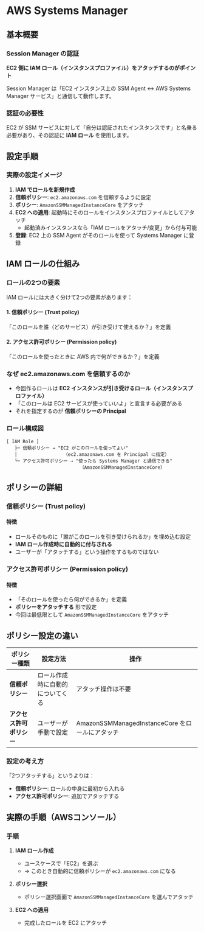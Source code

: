 # AWS Systems Manager

## 基本概要

### Session Manager の認証

**EC2 側に IAM ロール（インスタンスプロファイル）をアタッチするのがポイント**

Session Manager は「EC2 インスタンス上の SSM Agent ↔ AWS Systems Manager サービス」と通信して動作します。

### 認証の必要性

EC2 が SSM サービスに対して「自分は認証されたインスタンスです」と名乗る必要があり、その認証に **IAM ロール** を使用します。

## 設定手順

### 実際の設定イメージ

1. **IAM でロールを新規作成**
2. **信頼ポリシー**: `ec2.amazonaws.com` を信頼するように設定
3. **ポリシー**: `AmazonSSMManagedInstanceCore` をアタッチ
4. **EC2 への適用**: 起動時にそのロールをインスタンスプロファイルとしてアタッチ
   - 起動済みインスタンスなら「IAM ロールをアタッチ/変更」から付与可能
5. **登録**: EC2 上の SSM Agent がそのロールを使って Systems Manager に登録

## IAM ロールの仕組み

### ロールの2つの要素

IAM ロールには大きく分けて2つの要素があります：

#### 1. 信頼ポリシー (Trust policy)
「このロールを誰（どのサービス）が引き受けて使えるか？」を定義

#### 2. アクセス許可ポリシー (Permission policy)
「このロールを使ったときに AWS 内で何ができるか？」を定義

### なぜ ec2.amazonaws.com を信頼するのか

- 今回作るロールは **EC2 インスタンスが引き受けるロール（インスタンスプロファイル）**
- 「このロールは EC2 サービスが使っていいよ」と宣言する必要がある
- それを指定するのが **信頼ポリシーの Principal**

### ロール構成図

```
[ IAM Role ]
   ├─ 信頼ポリシー → "EC2 がこのロールを使ってよい"
   │                 （ec2.amazonaws.com を Principal に指定）
   └─ アクセス許可ポリシー → "使ったら Systems Manager と通信できる"
                           （AmazonSSMManagedInstanceCore）
```

## ポリシーの詳細

### 信頼ポリシー (Trust policy)

#### 特徴
- ロールそのものに「誰がこのロールを引き受けられるか」を埋め込む設定
- **IAM ロール作成時に自動的に付与される**
- ユーザーが「アタッチする」という操作をするものではない

### アクセス許可ポリシー (Permission policy)

#### 特徴
- 「そのロールを使ったら何ができるか」を定義
- **ポリシーをアタッチする** 形で設定
- 今回は最低限として `AmazonSSMManagedInstanceCore` をアタッチ

## ポリシー設定の違い

| ポリシー種類 | 設定方法 | 操作 |
|-------------|----------|------|
| **信頼ポリシー** | ロール作成時に自動的についてくる | アタッチ操作は不要 |
| **アクセス許可ポリシー** | ユーザーが手動で設定 | AmazonSSMManagedInstanceCore をロールにアタッチ |

### 設定の考え方

「2つアタッチする」というよりは：
- **信頼ポリシー**: ロールの中身に最初から入れる
- **アクセス許可ポリシー**: 追加でアタッチする

## 実際の手順（AWSコンソール）

###  手順

1. **IAM ロール作成**
   - ユースケースで「EC2」を選ぶ
   - → このとき自動的に信頼ポリシーが `ec2.amazonaws.com` になる

2. **ポリシー選択**
   - ポリシー選択画面で `AmazonSSMManagedInstanceCore` を選んでアタッチ

3. **EC2 への適用**
   - 完成したロールを EC2 にアタッチ